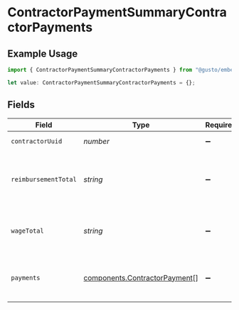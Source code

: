 # ContractorPaymentSummaryContractorPayments

## Example Usage

```typescript
import { ContractorPaymentSummaryContractorPayments } from "@gusto/embedded-api/models/components/contractorpaymentsummary.js";

let value: ContractorPaymentSummaryContractorPayments = {};
```

## Fields

| Field                                                                          | Type                                                                           | Required                                                                       | Description                                                                    |
| ------------------------------------------------------------------------------ | ------------------------------------------------------------------------------ | ------------------------------------------------------------------------------ | ------------------------------------------------------------------------------ |
| `contractorUuid`                                                               | *number*                                                                       | :heavy_minus_sign:                                                             | The UUID of the contractor.                                                    |
| `reimbursementTotal`                                                           | *string*                                                                       | :heavy_minus_sign:                                                             | The total reimbursements for the contractor within a given time period.        |
| `wageTotal`                                                                    | *string*                                                                       | :heavy_minus_sign:                                                             | The total wages for the contractor within a given time period.                 |
| `payments`                                                                     | [components.ContractorPayment](../../models/components/contractorpayment.md)[] | :heavy_minus_sign:                                                             | The contractor's payments within a given time period.                          |